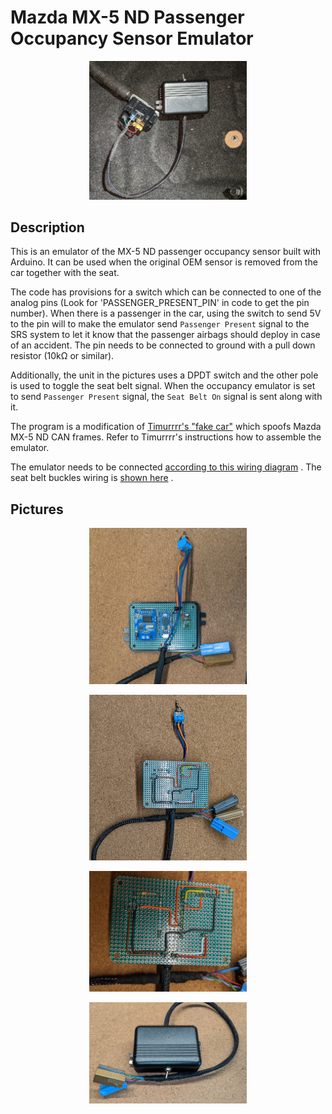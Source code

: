 # Mazda MX-5 ND Passenger Occupancy Sensor Emulator

<p align="center">
    <img src="./media/PXL_20240120_113852492.jpg" alt="POS Emulator" style="height: 50%; width:50%;"/>
</p>

## Description

This is an emulator of the MX-5 ND passenger occupancy sensor built with Arduino. It can be used when the original OEM sensor is removed from the car together with the seat.

The code has provisions for a switch which can be connected to one of the analog pins (Look for 'PASSENGER_PRESENT_PIN' in code to get the pin number). When there is a passenger in the car, using the switch to send 5V to the pin will to make the emulator send `Passenger Present` signal to the SRS system to let it know that the passenger airbags should deploy in case of an accident. The pin needs to be connected to ground with a pull down resistor (10kΩ or similar).

Additionally, the unit in the pictures uses a DPDT switch and the other pole is used to toggle the seat belt signal. When the occupancy emulator is set to send `Passenger Present` signal, the `Seat Belt On` signal is sent along with it.

The program is a modification of [Timurrrr's "fake car"](https://github.com/timurrrr/RaceChronoDiyBleDevice#testing-with-a-fake-car) which spoofs Mazda MX-5 ND CAN frames. Refer to Timurrrr's instructions how to assemble the emulator.

The emulator needs to be connected [according to this wiring diagram](https://www.mx5manual.com/page.html?p=wiring&s=WR001&docid=SM356447) . The seat belt buckles wiring is [shown here](https://www.mx5manual.com/page.html?p=wiring&s=WR001&docid=SM356446) .

## Pictures

<p align="center">
    <img src="./media/PXL_20240119_142248539.jpg" alt="POS Emulator" style="height: 50%; width:50%;"/>
</p>

<p align="center">
    <img src="./media/PXL_20240119_180921346.jpg" alt="POS Emulator" style="height: 50%; width:50%;"/>
</p>

<p align="center">
    <img src="./media/PXL_20240119_180938509.jpg" alt="POS Emulator" style="height: 50%; width:50%;"/>
</p>

<p align="center">
    <img src="./media/PXL_20240120_110820375.jpg" alt="POS Emulator" style="height: 50%; width:50%;"/>
</p>
